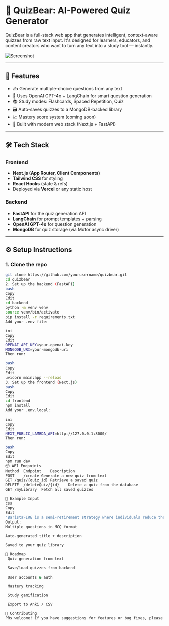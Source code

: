 # 🧠 QuizBear: AI-Powered Quiz Generator

QuizBear is a full-stack web app that generates intelligent, context-aware quizzes from raw text input. It's designed for learners, educators, and content creators who want to turn any text into a study tool — instantly.

![Screenshot](./screenshot.png)

---

## 🚀 Features

- ✍️ Generate multiple-choice questions from any text
- 🧠 Uses OpenAI GPT-4o + LangChain for smart question generation
- 📚 Study modes: Flashcards, Spaced Repetition, Quiz
- 🗃️ Auto-saves quizzes to a MongoDB-backed library
- 📈 Mastery score system (coming soon)
- 🧩 Built with modern web stack (Next.js + FastAPI)

---

## 🛠️ Tech Stack

### Frontend
- **Next.js (App Router, Client Components)**
- **Tailwind CSS** for styling
- **React Hooks** (state & refs)
- Deployed via **Vercel** or any static host

### Backend
- **FastAPI** for the quiz generation API
- **LangChain** for prompt templates + parsing
- **OpenAI GPT-4o** for question generation
- **MongoDB** for quiz storage (via Motor async driver)

---

## ⚙️ Setup Instructions

### 1. Clone the repo
```bash
git clone https://github.com/yourusername/quizbear.git
cd quizbear
2. Set up the backend (FastAPI)
bash
Copy
Edit
cd backend
python -m venv venv
source venv/bin/activate
pip install -r requirements.txt
Add your .env file:

ini
Copy
Edit
OPENAI_API_KEY=your-openai-key
MONGODB_URI=your-mongodb-uri
Then run:

bash
Copy
Edit
uvicorn main:app --reload
3. Set up the frontend (Next.js)
bash
Copy
Edit
cd frontend
npm install
Add your .env.local:

ini
Copy
Edit
NEXT_PUBLIC_LAMBDA_API=http://127.0.0.1:8000/
Then run:

bash
Copy
Edit
npm run dev
📦 API Endpoints
Method	Endpoint	Description
POST	/create	Generate a new quiz from text
GET	/quiz/{quiz_id}	Retrieve a saved quiz
DELETE	/deleteQuiz/{id}	Delete a quiz from the database
GET	/myLibrary	Fetch all saved quizzes

🧪 Example Input
css
Copy
Edit
"BaristaFIRE is a semi-retirement strategy where individuals reduce their full-time work..."
Output:
Multiple questions in MCQ format

Auto-generated title + description

Saved to your quiz library

📌 Roadmap
 Quiz generation from text

 Save/load quizzes from backend

 User accounts & auth

 Mastery tracking

 Study gamification

 Export to Anki / CSV

🙌 Contributing
PRs welcome! If you have suggestions for features or bug fixes, please open an issue or submit a pull request.